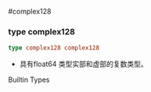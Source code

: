 #complex128

### type complex128

```go
type complex128 complex128
```

* 具有float64 类型实部和虚部的复数类型。

Builtin Types
